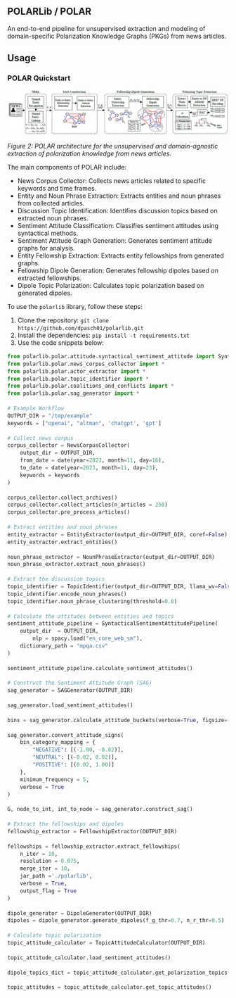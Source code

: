 ## POLARLib / POLAR

An end-to-end pipeline for unsupervised extraction and modeling of domain-specific Polarization Knowledge Graphs (PKGs) from news articles.

## Usage

### POLAR Quickstart

![POLAR Framework Architecture](polar.png)

*Figure 2: POLAR architecture for the unsupervised and domain-agnostic extraction of polarization knowledge from news articles.*

The main components of POLAR include:

- News Corpus Collector: Collects news articles related to specific keywords and time frames.
- Entity and Noun Phrase Extraction: Extracts entities and noun phrases from collected articles.
- Discussion Topic Identification: Identifies discussion topics based on extracted noun phrases.
- Sentiment Attitude Classification: Classifies sentiment attitudes using syntactical methods.
- Sentiment Attitude Graph Generation: Generates sentiment attitude graphs for analysis.
- Entity Fellowship Extraction: Extracts entity fellowships from generated graphs.
- Fellowship Dipole Generation: Generates fellowship dipoles based on extracted fellowships.
- Dipole Topic Polarization: Calculates topic polarization based on generated dipoles.

To use the `polarlib` library, follow these steps:

1. Clone the repository: `git clone https://github.com/dpasch01/polarlib.git`
2. Install the dependencies: `pip install -t requirements.txt`
3. Use the code snippets below:

```python
from polarlib.polar.attitude.syntactical_sentiment_attitude import SyntacticalSentimentAttitudePipeline
from polarlib.polar.news_corpus_collector import *
from polarlib.polar.actor_extractor import *
from polarlib.polar.topic_identifier import *
from polarlib.polar.coalitions_and_conflicts import *
from polarlib.polar.sag_generator import *

# Example Workflow
OUTPUT_DIR = "/tmp/example"
keywords = ["openai", "altman", 'chatgpt', 'gpt']

# Collect news corpus
corpus_collector = NewsCorpusCollector(
    output_dir = OUTPUT_DIR,
    from_date = date(year=2023, month=11, day=16),
    to_date = date(year=2023, month=11, day=23),
    keywords = keywords
)

corpus_collector.collect_archives()
corpus_collector.collect_articles(n_articles = 250)
corpus_collector.pre_process_articles()

# Extract entities and noun phrases
entity_extractor = EntityExtractor(output_dir=OUTPUT_DIR, coref=False)
entity_extractor.extract_entities()

noun_phrase_extractor = NounPhraseExtractor(output_dir=OUTPUT_DIR)
noun_phrase_extractor.extract_noun_phrases()

# Extract the discussion topics
topic_identifier = TopicIdentifier(output_dir=OUTPUT_DIR, llama_wv=False)
topic_identifier.encode_noun_phrases()
topic_identifier.noun_phrase_clustering(threshold=0.8)

# Calculate the attitudes between entities and topics
sentiment_attitude_pipeline = SyntacticalSentimentAttitudePipeline(
	output_dir  = OUTPUT_DIR,
        nlp = spacy.load("en_core_web_sm"),
	dictionary_path = "mpqa.csv"
)

sentiment_attitude_pipeline.calculate_sentiment_attitudes()

# Construct the Sentiment Attitude Graph (SAG)
sag_generator = SAGGenerator(OUTPUT_DIR)

sag_generator.load_sentiment_attitudes()

bins = sag_generator.calculate_attitude_buckets(verbose=True, figsize=(16, 4))

sag_generator.convert_attitude_signs(
    bin_category_mapping = {
        "NEGATIVE": [(-1.00, -0.02)],
        "NEUTRAL": [(-0.02, 0.02)],
        "POSITIVE": [(0.02, 1.00)]
    },
    minimum_frequency = 5,
    verbose = True
)

G, node_to_int, int_to_node = sag_generator.construct_sag()

# Extract the fellowships and dipoles
fellowship_extractor = FellowshipExtractor(OUTPUT_DIR)

fellowships = fellowship_extractor.extract_fellowships(
    n_iter = 10,
    resolution = 0.075,
    merge_iter = 10,
    jar_path ='./polarlib',
    verbose = True,
    output_flag = True
)

dipole_generator = DipoleGenerator(OUTPUT_DIR)
dipoles = dipole_generator.generate_dipoles(f_g_thr=0.7, n_r_thr=0.5)

# Calculate topic polarization
topic_attitude_calculator = TopicAttitudeCalculator(OUTPUT_DIR)

topic_attitude_calculator.load_sentiment_attitudes()

dipole_topics_dict = topic_attitude_calculator.get_polarization_topics()

topic_attitudes = topic_attitude_calculator.get_topic_attitudes()

```
